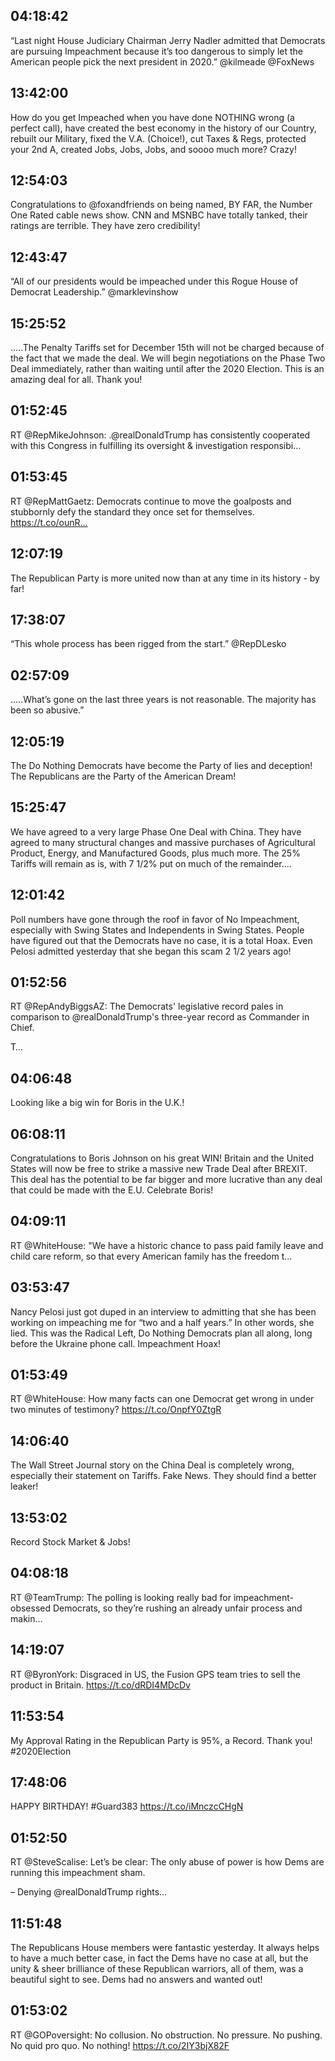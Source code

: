## 04:18:42
“Last night House Judiciary Chairman Jerry Nadler admitted that Democrats are pursuing Impeachment because it’s too dangerous to simply let the American people pick the next president in 2020.” @kilmeade  @FoxNews
## 13:42:00
How do you get Impeached when you have done NOTHING wrong (a perfect call), have created the best economy in the history of our Country, rebuilt our Military, fixed the V.A. (Choice!), cut Taxes &amp; Regs, protected your 2nd A, created Jobs, Jobs, Jobs, and soooo much more? Crazy!
## 12:54:03
Congratulations to @foxandfriends on being named, BY FAR, the Number One Rated cable news show. CNN and MSNBC have totally tanked, their ratings are terrible. They have zero credibility!
## 12:43:47
“All of our presidents would be impeached under this Rogue House of Democrat Leadership.” @marklevinshow
## 15:25:52
.....The Penalty Tariffs set for December 15th will not be charged because of the fact that we made the deal. We will begin negotiations on the Phase Two Deal immediately, rather than waiting until after the 2020 Election. This is an amazing deal for all. Thank you!
## 01:52:45
RT @RepMikeJohnson: .@realDonaldTrump has consistently cooperated with this Congress in fulfilling its oversight &amp; investigation responsibi…
## 01:53:45
RT @RepMattGaetz: Democrats continue to move the goalposts and stubbornly defy the standard they once set for themselves. https://t.co/ounR…
## 12:07:19
The Republican Party is more united now than at any time in its history - by far!
## 17:38:07
“This whole process has been rigged from the start.”  @RepDLesko
## 02:57:09
.....What’s gone on the last three years is not reasonable. The majority has been so abusive.”
## 12:05:19
The Do Nothing Democrats have become the Party of lies and deception! The Republicans are the Party of the American Dream!
## 15:25:47
We have agreed to a very large Phase One Deal with China. They have agreed to many structural changes and massive purchases of Agricultural Product, Energy, and Manufactured Goods, plus much more. The 25% Tariffs will remain as is, with 7 1/2% put on much of the remainder....
## 12:01:42
Poll numbers have gone through the roof in favor of No Impeachment, especially with Swing States and Independents in Swing States. People have figured out that the Democrats have no case, it is a total Hoax. Even Pelosi admitted yesterday that she began this scam 2 1/2 years ago!
## 01:52:56
RT @RepAndyBiggsAZ: The Democrats' legislative record pales in comparison to @realDonaldTrump's three-year record as Commander in Chief.

T…
## 04:06:48
Looking like a big win for Boris in the U.K.!
## 06:08:11
Congratulations to Boris Johnson on his great WIN! Britain and the United States will now be free to strike a massive new Trade Deal after BREXIT. This deal has the potential to be far bigger and more lucrative than any deal that could be made with the E.U. Celebrate Boris!
## 04:09:11
RT @WhiteHouse: "We have a historic chance to pass paid family leave and child care reform, so that every American family has the freedom t…
## 03:53:47
Nancy Pelosi just got duped in an interview to admitting that she has been working on impeaching me for “two and a half years.” In other words, she lied. This was the Radical Left, Do Nothing Democrats plan all along, long before the Ukraine phone call. Impeachment Hoax!
## 01:53:49
RT @WhiteHouse: How many facts can one Democrat get wrong in under two minutes of testimony? https://t.co/OnpfY0ZtgR
## 14:06:40
The Wall Street Journal story on the China Deal is completely wrong, especially their statement on Tariffs. Fake News. They should find a better leaker!
## 13:53:02
Record Stock Market &amp; Jobs!
## 04:08:18
RT @TeamTrump: The polling is looking really bad for impeachment-obsessed Democrats, so they’re rushing an already unfair process and makin…
## 14:19:07
RT @ByronYork: Disgraced in US, the Fusion GPS team tries to sell the product in Britain. https://t.co/dRDI4MDcDv
## 11:53:54
My Approval Rating in the Republican Party is 95%, a Record. Thank you! #2020Election
## 17:48:06
HAPPY BIRTHDAY! #Guard383 
https://t.co/iMnczcCHgN
## 01:52:50
RT @SteveScalise: Let’s be clear: The only abuse of power is how Dems are running this impeachment sham.

– Denying @realDonaldTrump rights…
## 11:51:48
The Republicans House members were fantastic yesterday. It always helps to have a much better case, in fact the Dems have no case at all, but the unity &amp; sheer brilliance of these Republican warriors, all of them, was a beautiful sight to see. Dems had no answers and wanted out!
## 01:53:02
RT @GOPoversight: No collusion. 
No obstruction. 
No pressure. 
No pushing. 
No quid pro quo. 
No nothing! https://t.co/2IY3bjX82F
